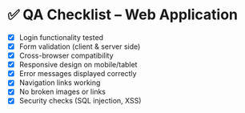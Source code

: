# ✅ QA Checklist – Web Application

- [x] Login functionality tested
- [x] Form validation (client & server side)
- [x] Cross-browser compatibility
- [x] Responsive design on mobile/tablet
- [x] Error messages displayed correctly
- [x] Navigation links working
- [x] No broken images or links
- [x] Security checks (SQL injection, XSS)
